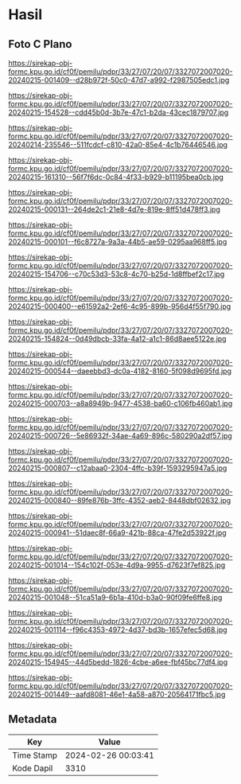 # Hasil

## Foto C Plano

https://sirekap-obj-formc.kpu.go.id/cf0f/pemilu/pdpr/33/27/07/20/07/3327072007020-20240215-001409--d28b972f-50c0-47d7-a992-f2987505edc1.jpg

https://sirekap-obj-formc.kpu.go.id/cf0f/pemilu/pdpr/33/27/07/20/07/3327072007020-20240215-154528--cdd45b0d-3b7e-47c1-b2da-43cec1879707.jpg

https://sirekap-obj-formc.kpu.go.id/cf0f/pemilu/pdpr/33/27/07/20/07/3327072007020-20240214-235546--511fcdcf-c810-42a0-85e4-4c1b76446546.jpg

https://sirekap-obj-formc.kpu.go.id/cf0f/pemilu/pdpr/33/27/07/20/07/3327072007020-20240215-161310--56f7f6dc-0c84-4f33-b929-b11195bea0cb.jpg

https://sirekap-obj-formc.kpu.go.id/cf0f/pemilu/pdpr/33/27/07/20/07/3327072007020-20240215-000131--264de2c1-21e8-4d7e-819e-8ff51d478ff3.jpg

https://sirekap-obj-formc.kpu.go.id/cf0f/pemilu/pdpr/33/27/07/20/07/3327072007020-20240215-000101--f6c8727a-9a3a-44b5-ae59-0295aa968ff5.jpg

https://sirekap-obj-formc.kpu.go.id/cf0f/pemilu/pdpr/33/27/07/20/07/3327072007020-20240215-154706--c70c53d3-53c8-4c70-b25d-1d8ffbef2c17.jpg

https://sirekap-obj-formc.kpu.go.id/cf0f/pemilu/pdpr/33/27/07/20/07/3327072007020-20240215-000400--e61592a2-2ef6-4c95-899b-956d4f55f790.jpg

https://sirekap-obj-formc.kpu.go.id/cf0f/pemilu/pdpr/33/27/07/20/07/3327072007020-20240215-154824--0d49dbcb-33fa-4a12-a1c1-86d8aee5122e.jpg

https://sirekap-obj-formc.kpu.go.id/cf0f/pemilu/pdpr/33/27/07/20/07/3327072007020-20240215-000544--daeebbd3-dc0a-4182-8160-5f098d9695fd.jpg

https://sirekap-obj-formc.kpu.go.id/cf0f/pemilu/pdpr/33/27/07/20/07/3327072007020-20240215-000703--a8a8949b-9477-4538-ba60-c106fb460ab1.jpg

https://sirekap-obj-formc.kpu.go.id/cf0f/pemilu/pdpr/33/27/07/20/07/3327072007020-20240215-000726--5e86932f-34ae-4a69-896c-580290a2df57.jpg

https://sirekap-obj-formc.kpu.go.id/cf0f/pemilu/pdpr/33/27/07/20/07/3327072007020-20240215-000807--c12abaa0-2304-4ffc-b39f-1593295947a5.jpg

https://sirekap-obj-formc.kpu.go.id/cf0f/pemilu/pdpr/33/27/07/20/07/3327072007020-20240215-000840--89fe876b-3ffc-4352-aeb2-8448dbf02632.jpg

https://sirekap-obj-formc.kpu.go.id/cf0f/pemilu/pdpr/33/27/07/20/07/3327072007020-20240215-000941--51daec8f-66a9-421b-88ca-47fe2d53922f.jpg

https://sirekap-obj-formc.kpu.go.id/cf0f/pemilu/pdpr/33/27/07/20/07/3327072007020-20240215-001014--154c102f-053e-4d9a-9955-d7623f7ef825.jpg

https://sirekap-obj-formc.kpu.go.id/cf0f/pemilu/pdpr/33/27/07/20/07/3327072007020-20240215-001048--51ca51a9-6b1a-410d-b3a0-90f09fe6ffe8.jpg

https://sirekap-obj-formc.kpu.go.id/cf0f/pemilu/pdpr/33/27/07/20/07/3327072007020-20240215-001114--f96c4353-4972-4d37-bd3b-1657efec5d68.jpg

https://sirekap-obj-formc.kpu.go.id/cf0f/pemilu/pdpr/33/27/07/20/07/3327072007020-20240215-154945--44d5bedd-1826-4cbe-a6ee-fbf45bc77df4.jpg

https://sirekap-obj-formc.kpu.go.id/cf0f/pemilu/pdpr/33/27/07/20/07/3327072007020-20240215-001449--aafd8081-46e1-4a58-a870-20564171fbc5.jpg


## Metadata

| Key        | Value               |
| ---------- | ------------------- |
| Time Stamp | 2024-02-26 00:03:41 |
| Kode Dapil | 3310                |



